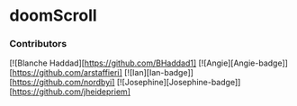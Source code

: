 # doomScroll

### Contributors
 [![Blanche Haddad][https://github.com/BHaddad1]
 [![Angie][Angie-badge]][https://github.com/arstaffieri]
 [![Ian][Ian-badge]][https://github.com/nordbyi]
 [![Josephine][Josephine-badge]][https://github.com/jheidepriem]
